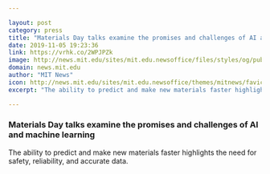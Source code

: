 ```yaml
---

layout: post
category: press
title: "Materials Day talks examine the promises and challenges of AI and machine learning"
date: 2019-11-05 19:23:36
link: https://vrhk.co/2WPJPZk
image: http://news.mit.edu/sites/mit.edu.newsoffice/files/styles/og/public/images/2019/mit-materials-day-2019.jpg
domain: news.mit.edu
author: "MIT News"
icon: http://news.mit.edu/sites/mit.edu.newsoffice/themes/mitnews/favicon.ico
excerpt: "The ability to predict and make new materials faster highlights the need for safety, reliability, and accurate data."

---
```


### Materials Day talks examine the promises and challenges of AI and machine learning

The ability to predict and make new materials faster highlights the need for safety, reliability, and accurate data.